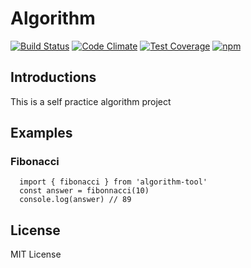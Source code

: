 # Algorithm

[![Build Status](https://travis-ci.org/lulalachen/algorithm.svg?branch=master)](https://travis-ci.org/lulalachen/algorithm)
[![Code Climate](https://codeclimate.com/github/lulalachen/algorithm/badges/gpa.svg)](https://codeclimate.com/github/lulalachen/algorithm)
[![Test Coverage](https://codeclimate.com/github/lulalachen/algorithm/badges/coverage.svg)](https://codeclimate.com/github/lulalachen/algorithm/coverage)
[![npm](https://img.shields.io/npm/v/npm.svg?maxAge=2592000)](https://www.npmjs.com/package/algorithm-tool)

## Introductions
This is a self practice algorithm project

## Examples
### Fibonacci
```
  import { fibonacci } from 'algorithm-tool'
  const answer = fibonnacci(10)
  console.log(answer) // 89
```

## License
MIT License
